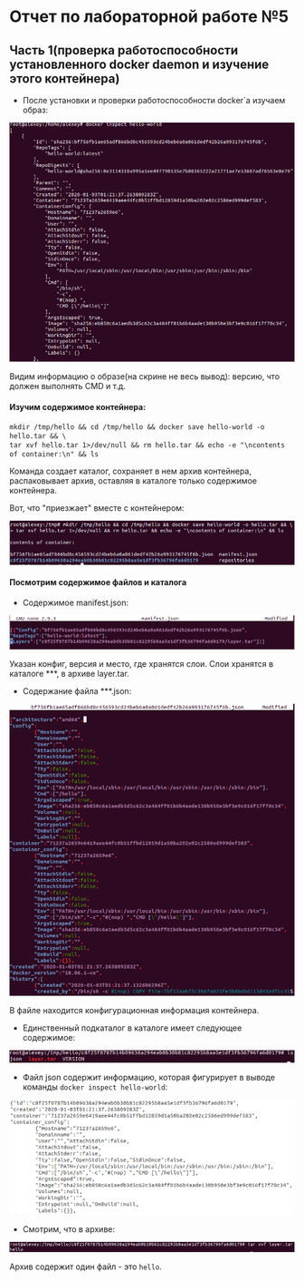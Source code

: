 # Отчет по лабораторной работе №5

## Часть 1(проверка работоспособности установленного docker daemon и изучение этого контейнера)

* После установки и проверки работоспособности docker`a изучаем образ:

![](https://github.com/nebantepermanentnopls/OSLabReports/blob/master/lab5/images/image1.png)

Видим информацию о образе(на скрине не весь вывод): версию, что должен выполнять CMD и т.д.

#### Изучим содержимое контейнера:

```
mkdir /tmp/hello && cd /tmp/hello && docker save hello-world -o hello.tar && \
tar xvf hello.tar 1>/dev/null && rm hello.tar && echo -e "\ncontents of container:\n" && ls
```

Команда создает каталог, сохраняет в нем архив контейнера, распаковывает архив, оставляя в каталоге только содержимое контейнера.

Вот, что "приезжает" вместе с контейнером:

![](https://github.com/nebantepermanentnopls/OSLabReports/blob/master/lab5/images/image2.png)


#### Посмотрим содержимое файлов и каталога

* Содержимое manifest.json:

![](https://github.com/nebantepermanentnopls/OSLabReports/blob/master/lab5/images/image3.png)

Указан конфиг, версия и место, где хранятся слои. Слои хранятся в каталоге ***, в архиве layer.tar.

* Содержание файла ***.json:

![](https://github.com/nebantepermanentnopls/OSLabReports/blob/master/lab5/images/image4.png)

В файле находится конфигурационная информация контейнера.

* Единственный подкаталог в каталоге имеет следующее содержимое:

![](https://github.com/nebantepermanentnopls/OSLabReports/blob/master/lab5/images/image6.png)

* Файл json содержит информацию, которая фигурирует в выводе команды ```docker inspect hello-world```:

![](https://github.com/nebantepermanentnopls/OSLabReports/blob/master/lab5/images/image7.png)

* Смотрим, что в архиве:

![](https://github.com/nebantepermanentnopls/OSLabReports/blob/master/lab5/images/image8.png)

Архив содержит один файл - это ```hello```.

